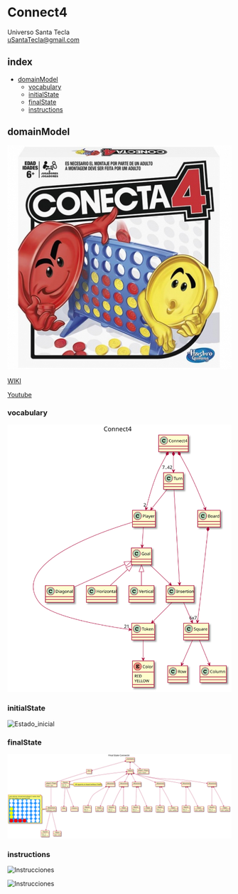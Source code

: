 # Connect4
Universo Santa Tecla  
[uSantaTecla@gmail.com](mailto:uSantaTecla@gmail.com)  

## index

* [domainModel](#domainModel)  
    * [vocabulary](#vocabulary)  
    * [initialState](#initialState)  
    * [finalState](#finalState)
    * [instructions](#instructions)  

## domainModel  

![connect4](./docs/images/conecta4.jpg)  

[WIKI](https://es.wikipedia.org/wiki/Conecta_4)

[Youtube](https://www.youtube.com/watch?v=JBSbiilzg9U)
### vocabulary

![Vocabulario](./docs/images/Connect4-Connect4.svg)  
  
### initialState  
  
![Estado_inicial]()  
  
### finalState 

![Estado_final](./docs/images/FinalState-Final_State_Connect4.svg)  
  
### instructions  
  
![Instrucciones]()  
  
![Instrucciones]()  
  
 
